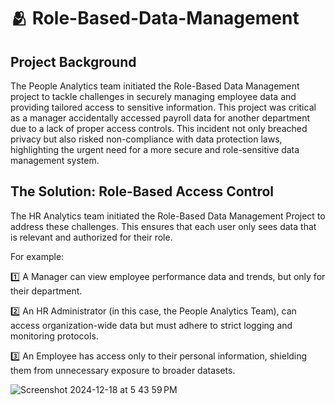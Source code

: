 # 🫂 Role-Based-Data-Management

## Project Background
The People Analytics team initiated the Role-Based Data Management project to tackle challenges in securely managing employee data and providing tailored access to sensitive information. This project was critical as a manager accidentally accessed payroll data for another department due to a lack of proper access controls. This incident not only breached privacy but also risked non-compliance with data protection laws, highlighting the urgent need for a more secure and role-sensitive data management system.

## The Solution: Role-Based Access Control
The HR Analytics team initiated the Role-Based Data Management Project to address these challenges. This ensures that each user only sees data that is relevant and authorized for their role.

For example:

1️⃣ A Manager can view employee performance data and trends, but only for their department.

2️⃣ An HR Administrator (in this case, the People Analytics Team), can access organization-wide data but must adhere to strict logging and monitoring protocols.

3️⃣ An Employee has access only to their personal information, shielding them from unnecessary exposure to broader datasets.

![Screenshot 2024-12-18 at 5 43 59 PM](https://github.com/user-attachments/assets/e74a96c0-6394-40d8-909b-e2e2845e7c35)
